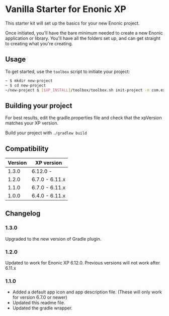 # Vanilla Starter for Enonic XP

This starter kit will set up the basics for your new Enonic project.

Once initiated, you'll have the bare minimum needed to create a new Enonic
application or library. You'll have all the folders set up, and can get
straight to creating what you're creating.

## Usage

To get started, use the `toolbox` script to initiate your project:

```bash
~ $ mkdir new-project
~ $ cd new-project
~/new-project $ [$XP_INSTALL]/toolbox/toolbox.sh init-project -n com.example.name -r starter-vanilla
```

## Building your project

For best results, edit the gradle.properties file and check that the 
xpVersion matches your XP version. 

Build your project with ``./gradlew build``

## Compatibility

| Version       | XP version |
| ------------- | ---------- |
| 1.3.0	        | 6.12.0 - |
| 1.2.0	        | 6.7.0 - 6.11.x |
| 1.1.0         | 6.7.0 - 6.11.x |
| 1.0.0         | 6.4.0 - 6.11.x |

## Changelog

### 1.3.0

Upgraded to the new version of Gradle plugin.

### 1.2.0

Updated to work for Enonic XP 6.12.0.  Previous versions will not work after 6.11.x

### 1.1.0

* Added a default app icon and app description file. (These will only work for version 6.7.0 or newer)
* Updated this readme file.
* Updated the gradle wrapper.
